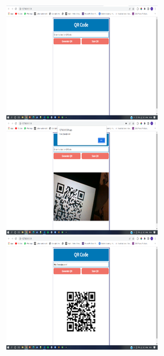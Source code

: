 <img src="assets/img1.png" width="400" height="300">
<img src="assets/img2.png" width="400" height="300">
<img src="assets/img3.png" width="400" height="300">